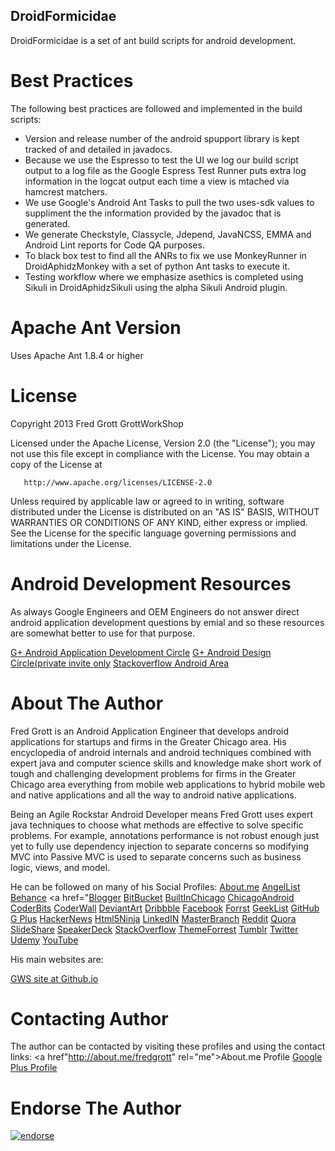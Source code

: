 DroidFormicidae
---

DroidFormicidae is a set of ant build scripts for android development.


# Best Practices

The following best practices are followed and implemented in the build scripts:

* Version and release number of the android spupport library is kept tracked of
and detailed in javadocs.
* Because we use the Espresso to  test the UI we log our build script
output to a log file as the Google Espress Test Runner puts extra log information
in the logcat output each time a view is mtached via hamcrest matchers.
* We use Google's Android Ant Tasks to pull the two uses-sdk values to suppliment the
the information provided by the javadoc that is generated.
* We generate Checkstyle, Classycle, Jdepend, JavaNCSS, EMMA and Android Lint reports
for Code QA purposes.
* To black box test to find all the ANRs to fix we use MonkeyRunner in DroidAphidzMonkey
with a set of python Ant tasks to execute it.
* Testing workflow where we emphasize asethics is completed using
Sikuli in DroidAphidzSikuli using the alpha Sikuli Android plugin.

# Apache Ant Version

Uses Apache Ant 1.8.4 or higher

# License

Copyright 2013 Fred Grott GrottWorkShop

Licensed under the Apache License, Version 2.0 (the "License");
you may not use this file except in compliance with the License.
You may obtain a copy of the License at

       http://www.apache.org/licenses/LICENSE-2.0

Unless required by applicable law or agreed to in writing, software
distributed under the License is distributed on an "AS IS" BASIS,
WITHOUT WARRANTIES OR CONDITIONS OF ANY KIND, either express or implied.
See the License for the specific language governing permissions and
limitations under the License.


# Android Development Resources

As always Google Engineers and OEM Engineers do not answer direct android
application development questions by emial and so these resources are
somewhat better to use for that purpose.

<a href="https://plus.google.com/u/0/communities/105153134372062985968">G+ Android Application Development Circle</a>
<a href="https://plus.google.com/u/0/communities/113499773637471211070">G+ Android Design Circle(private invite only</a>
<a href="http://stackoverflow.com/questions/tagged/android">Stackoverflow Android Area</a>






# About The Author

Fred Grott is an Android Application Engineer that develops android applications
for startups and firms in the Greater Chicago area. His encyclopedia of android
internals and android techniques combined with expert java and computer science
skills and knowledge make short work of tough and challenging development
problems for firms in the Greater Chicago area everything from mobile web applications
to hybrid mobile web and native applications and all the way to android native applications.

Being an Agile Rockstar Android Developer means Fred Grott uses expert java techniques to
choose what methods are effective to solve specific problems. For example, annotations
performance is not robust enough just yet to fully use dependency injection to separate
concerns so modifying MVC into Passive MVC is used to separate concerns such as business logic,
views, and model.

He can be followed on many of his Social Profiles:
<a href="http://about.me/fredgrott" rel="me">About.me</a>
<a href="https://angel.co/fred-grott" rel="me">AngelList</a>
<a href="http://www.behance.net/gwsfredgrott" rel="me">Behance</a>
<a href="<a href="http://grottworkshop.blogspot.com/" rel="me">Blogger</a>
<a href="https://bitbucket.org/fredgrott" rel="me">BitBucket</a>
<a href="http://www.builtinchicago.org/member/fredgrott" rel="me">BuiltInChicago</a>
<a href="http://chicagoandroid.com/profile/FredGrott" rel="me">ChicagoAndroid</a>
<a href="https://coderbits.com/FredGrott" rel="me">CoderBits</a>
<a href="https://coderwall.com/shareme" rel="me">CoderWall</a>
<a href="http://shareme.deviantart.com/" rel="me">DeviantArt</a>
<a href="http://dribbble.com/FredGrott" rel="me">Dribbble</a>
<a href="https://www.facebook.com/fred.grott" rel="me">Facebook</a>
<a href="http://forrst.com/people/fredgrott" rel="me">Forrst</a>
<a href="https://geekli.st/fredgrott" rel="me">GeekList</a>
<a href="https://github.com/shareme" rel="me">GitHub</a>
<a href="https://plus.google.com/u/0/114301140286672625486/about" rel="publisher" rel="me">G Plus</a>
<a href="https://news.ycombinator.com/user?id=fredgrott" rel="me">HackerNews</a>
<a href="http://html5-ninja.com/#/ninja/fredgrott" rel="me">Html5Ninja</a>
<a href="http://www.linkedin.com/in/shareme" rel="me">LinkedIN</a>
<a href="https://masterbranch.com/shareme" rel="me">MasterBranch</a>
<a href="http://www.reddit.com/user/fredgrott/" rel="me">Reddit</a>
<a href="https://www.quora.com/Fred-Grott" rel="me">Quora</a>
<a href="http://www.slideshare.net/shareme" rel="me">SlideShare</a>
<a href="https://speakerdeck.com/fredgrott" rel="me">SpeakerDeck</a>
<a href="http://stackoverflow.com/users/237740/fred-grott" rel="me">StackOverflow</a>
<a href="http://themeforest.net/user/fredgrott" rel="me">ThemeForrest</a>
<a href="http://androidhacker.tumblr.com/" rel="me">Tumblr</a>
<a href="https://twitter.com/fredgrott" rel="me">Twitter</a>
<a href="https://www.udemy.com/u/fredgrott/" rel="me">Udemy</a>
<a href="http://www.youtube.com/channel/UCRQadYlHQ8DKRQ_WwUrfZ_w" rel="me">YouTube</a>


His main websites are:


<a href="http://shareme.github.io" rel="me">GWS site at Github.io</a>

# Contacting Author

The author can be contacted by visiting these profiles and
using the contact links:
<a href"http://about.me/fredgrott" rel="me">About.me Profile<a>
<a href="https://plus.google.com/u/0/114301140286672625486/about" rel="me">Google Plus Profile</a>

# Endorse The Author

[![endorse](https://api.coderwall.com/shareme/endorsecount.png)](https://coderwall.com/shareme)